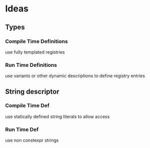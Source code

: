 # Ideas  

## Types  
### Compile Time Definitions  

use fully templated registries  

### Run Time Definitions  

use variants or other dynamic descriptions to define registry entries

## String descriptor  

### Compile Time Def  
use statically defined string literals to allow access

### Run Time Def  

use non constexpr strings  

## 

